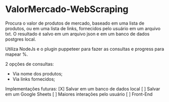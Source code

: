 # ValorMercado-WebScraping
 Procura o valor de produtos de mercado, baseado em uma lista de produtos, ou em uma lista de links, fornecidos pelo usuário em um arquivo txt.
 O resultado é salvo em um arquivo json e em um banco de dados postgres local.

 Utiliza NodeJs e o plugin puppeteer para fazer as consultas e progress para mapear %.

 2 opções de consultas:
 - Via nome dos produtos;
 - Via links fornecidos;

 Implementações futuras:
 [X] Salvar em um banco de dados local
 [ ] Salvar em um Google Sheets
 [ ] Maiores interações pelo usuário
 [ ] Front-End